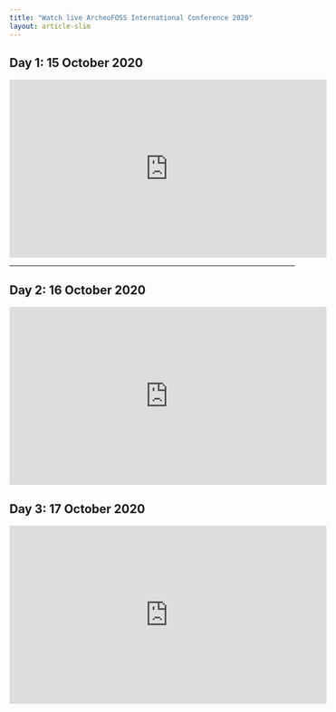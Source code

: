 ```yaml
---
title: "Watch live ArcheoFOSS International Conference 2020"
layout: article-slim
---
```


## Day 1: 15 October 2020

<div class="embed-responsive embed-responsive-16by9">
    <iframe width="560" height="315" src="https://www.youtube.com/embed/3XtJyoz3Ppc " frameborder="0" allow="accelerometer; autoplay; clipboard-write; encrypted-media; gyroscope; picture-in-picture" allowfullscreen></iframe>
</div>

---

## Day 2: 16 October 2020

<div class="embed-responsive embed-responsive-16by9">
    <iframe width="560" height="315" src="https://www.youtube.com/embed/bgkLcKsKtOA " frameborder="0" allow="accelerometer; autoplay; clipboard-write; encrypted-media; gyroscope; picture-in-picture" allowfullscreen></iframe>
</div>

## Day 3: 17 October 2020

<div class="embed-responsive embed-responsive-16by9">
    <iframe width="560" height="315" src="https://www.youtube.com/embed/GieO7FGBbrQ " frameborder="0" allow="accelerometer; autoplay; clipboard-write; encrypted-media; gyroscope; picture-in-picture" allowfullscreen></iframe>
</div>
